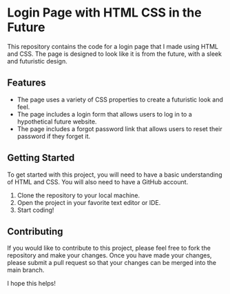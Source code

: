 
# Login Page with HTML CSS in the Future

This repository contains the code for a login page that I made using HTML and CSS. The page is designed to look like it is from the future, with a sleek and futuristic design.

## Features

* The page uses a variety of CSS properties to create a futuristic look and feel.
* The page includes a login form that allows users to log in to a hypothetical future website.
* The page includes a forgot password link that allows users to reset their password if they forget it.

## Getting Started

To get started with this project, you will need to have a basic understanding of HTML and CSS. You will also need to have a GitHub account.

1. Clone the repository to your local machine.
2. Open the project in your favorite text editor or IDE.
3. Start coding!

## Contributing

If you would like to contribute to this project, please feel free to fork the repository and make your changes. Once you have made your changes, please submit a pull request so that your changes can be merged into the main branch.




I hope this helps!
